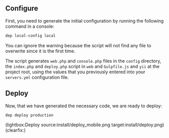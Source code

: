 <!--
Title: Installation
Description: How to install Pype
Keywords: pype, install
-->
## Configure
First, you need to generate the initial configuration by running the following command in a console:

```bash
dep local-config local
```

You can ignore the warning because the script will not find any file to overwrite since it is the first time.

The script generates `web.php` and `console.php` files in the `config` directory, the `index.php` and `deploy.php` script in `web` and `Gulpfile.js` and `yii` at the project root, using the values that you previously entered into your `servers.yml` configuration file.

## Deploy
Now, that we have generated the necessary code, we are ready to deploy:

```bash
dep deploy production
```

(lightbox:Deploy source:install/deploy_mobile.png target:install/deploy.png)
(clearfix:)

